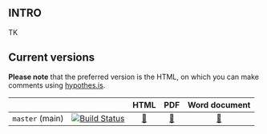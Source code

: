 ## INTRO

TK

## Current versions

[master_pdf]: https://poisotlab.github.io/ms_mangal_synthesis/Environmental_biases_in_the_study_of.pdf
[master_doc]: https://poisotlab.github.io/ms_mangal_synthesis/Environmental_biases_in_the_study_of.docx
[master_html]: https://poisotlab.github.io/ms_mangal_synthesis/index.html
[master_travis]: https://travis-ci.org/PoisotLab/ms_mangal_synthesis.svg?branch=master

**Please note** that the preferred version is the HTML, on which you can
make comments using [hypothes.is](https://hypothes.is/).

|                 |                                |            HTML            |             PDF            |        Word document        |
|-----------------|--------------------------------|:--------------------------:|:--------------------------:|:---------------------------:|
| `master` (main) | [![Build Status](https://travis-ci.org/PoisotLab/ms_mangal_synthesis.svg?branch=master)](https://travis-ci.org/PoisotLab/ms_mangal_synthesis) | [:blue_book:][master_html] | [:green_book:][master_pdf] | [:orange_book:][master_doc] |
